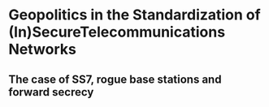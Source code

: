 # Geopolitics in the Standardization of (In)SecureTelecommunications Networks
## The case of SS7, rogue base stations and forward secrecy

